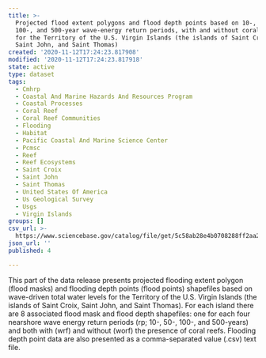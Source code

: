 ```yaml
---
title: >-
  Projected flood extent polygons and flood depth points based on 10-, 50-,
  100-, and 500-year wave-energy return periods, with and without coral reefs,
  for the Territory of the U.S. Virgin Islands (the islands of Saint Croix,
  Saint John, and Saint Thomas)
created: '2020-11-12T17:24:23.817908'
modified: '2020-11-12T17:24:23.817918'
state: active
type: dataset
tags:
  - Cmhrp
  - Coastal And Marine Hazards And Resources Program
  - Coastal Processes
  - Coral Reef
  - Coral Reef Communities
  - Flooding
  - Habitat
  - Pacific Coastal And Marine Science Center
  - Pcmsc
  - Reef
  - Reef Ecosystems
  - Saint Croix
  - Saint John
  - Saint Thomas
  - United States Of America
  - Us Geological Survey
  - Usgs
  - Virgin Islands
groups: []
csv_url: >-
  https://www.sciencebase.gov/catalog/file/get/5c58ab28e4b0708288ff2aa2?name=USVI_floodpoints.csv
json_url: ''
published: 4

---
```

This part of the data release presents projected flooding extent polygon (flood masks) and flooding depth points (flood points) shapefiles based on wave-driven total water levels for the Territory of the U.S. Virgin Islands (the islands of Saint Croix, Saint John, and Saint Thomas). For each island there are 8 associated flood mask and flood depth shapefiles: one for each four nearshore wave energy return periods (rp; 10-, 50-, 100-, and 500-years) and both with (wrf) and without (worf) the presence of coral reefs. Flooding depth point data are also presented as a comma-separated value (.csv) text file.

